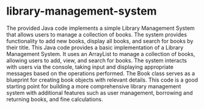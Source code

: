 # library-management-system
The provided Java code implements a simple Library Management System that allows users to manage a collection of books. The system provides functionality to add new books, display all books, and search for books by their title.
This Java code provides a basic implementation of a Library Management System. It uses an ArrayList to manage a collection of books, allowing users to add, view, and search for books. The system interacts with users via the console, taking input and displaying appropriate messages based on the operations performed. The Book class serves as a blueprint for creating book objects with relevant details. This code is a good starting point for building a more comprehensive library management system with additional features such as user management, borrowing and returning books, and fine calculations.
